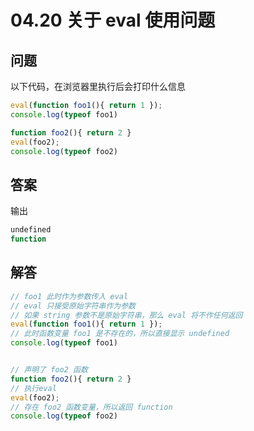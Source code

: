 # 04.20 关于 eval 使用问题

## 问题

以下代码，在浏览器里执行后会打印什么信息

```js
eval(function foo1(){ return 1 });
console.log(typeof foo1)

function foo2(){ return 2 }
eval(foo2);
console.log(typeof foo2)
```

## 答案

输出

```sh
undefined
function
```

## 解答

```js
// foo1 此时作为参数传入 eval
// eval 只接受原始字符串作为参数
// 如果 string 参数不是原始字符串，那么 eval 将不作任何返回
eval(function foo1(){ return 1 });
// 此时函数变量 foo1 是不存在的，所以直接显示 undefined
console.log(typeof foo1)


// 声明了 foo2 函数
function foo2(){ return 2 }
// 执行eval
eval(foo2);
// 存在 foo2 函数变量，所以返回 function
console.log(typeof foo2)
```


